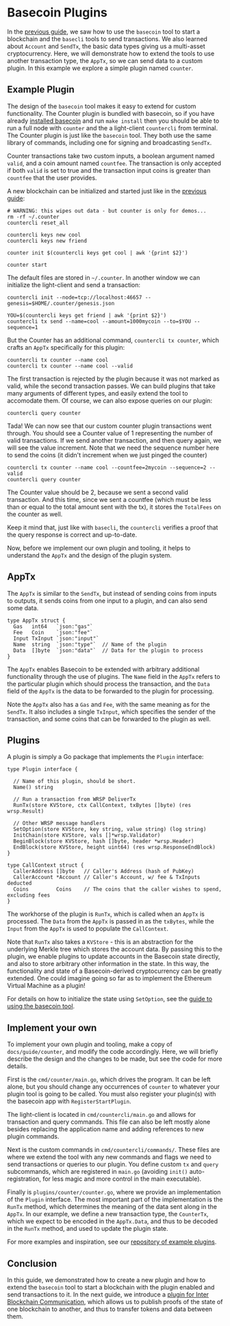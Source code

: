 <!--- shelldown script template, see github.com/rigelrozanski/shelldown
#!/bin/bash

testTutorial_BasecoinPlugins() {

    #Initialization
    #shelldown[0][1]
    #shelldown[0][2]
    KEYPASS=qwertyuiop

    #Making Keys
    RES=$((echo $KEYPASS; echo $KEYPASS) | #shelldown[0][4])
    assertTrue "Line $LINENO: Expected to contain safe, got $RES" '[[ $RES == *safe* ]]'
    RES=$((echo $KEYPASS; echo $KEYPASS) | #shelldown[0][5])
    assertTrue "Line $LINENO: Expected to contain safe, got $RES" '[[ $RES == *safe* ]]'

    #shelldown[0][7] >/dev/null
    assertTrue "Expected true for line $LINENO" $?

    #shelldown[0][9] >>/dev/null 2>&1 &
    sleep 5
    PID_SERVER=$!
    disown

    RES=$((echo y) | #shelldown[1][0] $1)
    assertTrue "Line $LINENO: Expected to contain validator, got $RES" '[[ $RES == *validator* ]]'

    #shelldown[1][2]
    assertTrue "Expected true for line $LINENO" $?
    RES=$((echo $KEYPASS) | #shelldown[1][3] | jq '.deliver_tx.code')
    assertTrue "Line $LINENO: Expected 0 code deliver_tx, got $RES" '[[ $RES == 0 ]]'

    RES=$((echo $KEYPASS) | #shelldown[2][0])
    assertTrue "Line $LINENO: Expected to contain Valid error, got $RES" \
        '[[ $RES == *"Counter Tx marked invalid"* ]]'

    RES=$((echo $KEYPASS) | #shelldown[2][1] | jq '.deliver_tx.code')
    assertTrue "Line $LINENO: Expected 0 code deliver_tx, got $RES" '[[ $RES == 0 ]]'

    RES=$(#shelldown[3][-1] | jq '.data.counter')
    assertTrue "Line $LINENO: Expected Counter of 1, got $RES" '[[ $RES == 1 ]]'

    RES=$((echo $KEYPASS) | #shelldown[4][0] | jq '.deliver_tx.code')
    assertTrue "Line $LINENO: Expected 0 code deliver_tx, got $RES" '[[ $RES == 0 ]]'
    RES=$(#shelldown[4][1])
    RESCOUNT=$(printf "$RES" | jq '.data.counter')
    RESFEE=$(printf "$RES" | jq '.data.total_fees[0].amount')
    assertTrue "Line $LINENO: Expected Counter of 2, got $RES" '[[ $RESCOUNT == 2 ]]'
    assertTrue "Line $LINENO: Expected TotalFees of 2, got $RES" '[[ $RESFEE == 2 ]]'
}

oneTimeTearDown() {
    kill -9 $PID_SERVER >/dev/null 2>&1
    sleep 1
}

# load and run these tests with shunit2!
DIR="$( cd "$( dirname "${BASH_SOURCE[0]}" )" && pwd )" #get this files directory
. $DIR/shunit2
-->

# Basecoin Plugins

In the [previous guide](basecoin-basics.md), we saw how to use the `basecoin`
tool to start a blockchain and the `basecli` tools to send transactions.  We
also learned about `Account` and `SendTx`, the basic data types giving us a
multi-asset cryptocurrency.  Here, we will demonstrate how to extend the tools
to use another transaction type, the `AppTx`, so we can send data to a custom
plugin.  In this example we explore a simple plugin named `counter`.

## Example Plugin

The design of the `basecoin` tool makes it easy to extend for custom
functionality.  The Counter plugin is bundled with basecoin, so if you have
already [installed basecoin](install.md) and run `make install` then you should
be able to run a full node with `counter` and the a light-client `countercli`
from terminal.   The Counter plugin is just like the `basecoin` tool.  They
both use the same library of commands, including one for signing and
broadcasting `SendTx`.

Counter transactions take two custom inputs, a boolean argument named `valid`,
and a coin amount named `countfee`. The transaction is only accepted if both
`valid` is set to true and the transaction input coins is greater than
`countfee` that the user provides.

A new blockchain can be initialized and started just like in the [previous
guide](basecoin-basics.md):

```shelldown[0]
# WARNING: this wipes out data - but counter is only for demos...
rm -rf ~/.counter
countercli reset_all

countercli keys new cool
countercli keys new friend

counter init $(countercli keys get cool | awk '{print $2}')

counter start
```

The default files are stored in `~/.counter`.  In another window we can
initialize the light-client and send a transaction:

```shelldown[1]
countercli init --node=tcp://localhost:46657 --genesis=$HOME/.counter/genesis.json

YOU=$(countercli keys get friend | awk '{print $2}')
countercli tx send --name=cool --amount=1000mycoin --to=$YOU --sequence=1
```

But the Counter has an additional command, `countercli tx counter`, which
crafts an `AppTx` specifically for this plugin:

```shelldown[2]
countercli tx counter --name cool
countercli tx counter --name cool --valid
```

The first transaction is rejected by the plugin because it was not marked as
valid, while the second transaction passes.  We can build plugins that take
many arguments of different types, and easily extend the tool to accomodate
them.  Of course, we can also expose queries on our plugin:

```shelldown[3]
countercli query counter
```

Tada! We can now see that our custom counter plugin transactions went through.
You should see a Counter value of 1 representing the number of valid
transactions. If we send another transaction, and then query again, we will
see the value increment. Note that we need the sequence number here to send the
coins (it didn't increment when we just pinged the counter)

```shelldown[4]
countercli tx counter --name cool --countfee=2mycoin --sequence=2 --valid
countercli query counter
```

The Counter value should be 2, because we sent a second valid transaction.
And this time, since we sent a countfee (which must be less than or equal to the
total amount sent with the tx), it stores the `TotalFees` on the counter as well.

Keep it mind that, just like with `basecli`, the `countercli` verifies a proof
that the query response is correct and up-to-date.

Now, before we implement our own plugin and tooling, it helps to understand the
`AppTx` and the design of the plugin system.

## AppTx

The `AppTx` is similar to the `SendTx`, but instead of sending coins from
inputs to outputs, it sends coins from one input to a plugin, and can also send
some data.

```golang
type AppTx struct {
  Gas   int64   `json:"gas"`
  Fee   Coin    `json:"fee"`
  Input TxInput `json:"input"`
  Name  string  `json:"type"`  // Name of the plugin
  Data  []byte  `json:"data"`  // Data for the plugin to process
}
```

The `AppTx` enables Basecoin to be extended with arbitrary additional
functionality through the use of plugins.  The `Name` field in the `AppTx`
refers to the particular plugin which should process the transaction, and the
`Data` field of the `AppTx` is the data to be forwarded to the plugin for
processing.

Note the `AppTx` also has a `Gas` and `Fee`, with the same meaning as for the
`SendTx`.  It also includes a single `TxInput`, which specifies the sender of
the transaction, and some coins that can be forwarded to the plugin as well.

## Plugins

A plugin is simply a Go package that implements the `Plugin` interface:

```golang
type Plugin interface {

  // Name of this plugin, should be short.
  Name() string

  // Run a transaction from WRSP DeliverTx
  RunTx(store KVStore, ctx CallContext, txBytes []byte) (res wrsp.Result)

  // Other WRSP message handlers
  SetOption(store KVStore, key string, value string) (log string)
  InitChain(store KVStore, vals []*wrsp.Validator)
  BeginBlock(store KVStore, hash []byte, header *wrsp.Header)
  EndBlock(store KVStore, height uint64) (res wrsp.ResponseEndBlock)
}

type CallContext struct {
  CallerAddress []byte   // Caller's Address (hash of PubKey)
  CallerAccount *Account // Caller's Account, w/ fee & TxInputs deducted
  Coins         Coins    // The coins that the caller wishes to spend, excluding fees
}
```

The workhorse of the plugin is `RunTx`, which is called when an `AppTx` is
processed.  The `Data` from the `AppTx` is passed in as the `txBytes`, while
the `Input` from the `AppTx` is used to populate the `CallContext`.

Note that `RunTx` also takes a `KVStore` - this is an abstraction for the
underlying Merkle tree which stores the account data.  By passing this to the
plugin, we enable plugins to update accounts in the Basecoin state directly,
and also to store arbitrary other information in the state.  In this way, the
functionality and state of a Basecoin-derived cryptocurrency can be greatly
extended.  One could imagine going so far as to implement the Ethereum Virtual
Machine as a plugin!

For details on how to initialize the state using `SetOption`, see the [guide to
using the basecoin tool](basecoin-tool.md#genesis).


## Implement your own

To implement your own plugin and tooling, make a copy of
`docs/guide/counter`, and modify the code accordingly. Here, we will
briefly describe the design and the changes to be made, but see the code for
more details.

First is the `cmd/counter/main.go`, which drives the program. It can be left
alone, but you should change any occurrences of `counter` to whatever your
plugin tool is going to be called. You must also register your plugin(s) with
the basecoin app with `RegisterStartPlugin`.

The light-client is located in `cmd/countercli/main.go` and allows for
transaction and query commands. This file can also be left mostly alone besides replacing the application name and adding
references to new plugin commands.

Next is the custom commands in `cmd/countercli/commands/`.  These files are
where we extend the tool with any new commands and flags we need to send
transactions or queries to our plugin. You define custom `tx` and `query`
subcommands, which are registered in `main.go` (avoiding `init()`
auto-registration, for less magic and more control in the main executable).

Finally is `plugins/counter/counter.go`, where we provide an implementation of
the `Plugin` interface.  The most important part of the implementation is the
`RunTx` method, which determines the meaning of the data sent along in the
`AppTx`. In our example, we define a new transaction type, the `CounterTx`,
which we expect to be encoded in the `AppTx.Data`, and thus to be decoded in
the `RunTx` method, and used to update the plugin state.

For more examples and inspiration, see our [repository of example
plugins](https://github.com/tepleton/basecoin-examples).

## Conclusion

In this guide, we demonstrated how to create a new plugin and how to extend the
`basecoin` tool to start a blockchain with the plugin enabled and send
transactions to it.  In the next guide, we introduce a [plugin for Inter
Blockchain Communication](ibc.md), which allows us to publish proofs of the
state of one blockchain to another, and thus to transfer tokens and data
between them.
